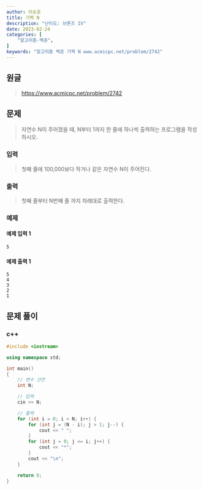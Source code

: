 ```yaml
---
author: 이승호
title: 기찍 N
description: "난이도: 브론즈 IV"
date: 2023-02-24
categories: [
    "알고리즘-백준",
]
keywords: "알고리즘 백준 기찍 N www.acmicpc.net/problem/2742"
---
```


## 원글
> https://www.acmicpc.net/problem/2742

## 문제

> 자연수 N이 주어졌을 때, N부터 1까지 한 줄에 하나씩 출력하는 프로그램을 작성하시오.

### 입력

> 첫째 줄에 100,000보다 작거나 같은 자연수 N이 주어진다.

### 출력

> 첫째 줄부터 N번째 줄 까지 차례대로 출력한다.

### 예제

#### 예제 입력 1

```
5
```

#### 예제 출력 1

```
5
4
3
2
1
```

## 문제 풀이

### c++
```c++
#include <iostream>

using namespace std;

int main()
{
    // 변수 선언
    int N;

    // 입력
    cin >> N;

    // 출력
    for (int i = 0; i < N; i++) {
        for (int j = (N - i); j > 1; j--) {
            cout << " ";
        }
        for (int j = 0; j <= i; j++) {
            cout << "*";
        }
        cout << "\n";
    }

    return 0;
}
```